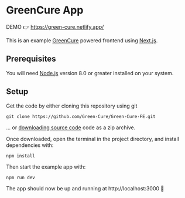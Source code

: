 # GreenCure App

DEMO 👉 https://green-cure.netlify.app/

This is an example [GreenCure](https://green-cure.netlify.app/) powered frontend using [Next.js](https://github.com/zeit/next.js/).

## Prerequisites

You will need [Node.js](https://nodejs.org) version 8.0 or greater installed on your system.

## Setup

Get the code by either cloning this repository using git

```
git clone https://github.com/Green-Cure/Green-Cure-FE.git
```

... or [downloading source code](https://github.com/Green-Cure/Green-Cure-FE/archive/main.zip) code as a zip archive.

Once downloaded, open the terminal in the project directory, and install dependencies with:

```
npm install
```

Then start the example app with:

```
npm run dev
```

The app should now be up and running at http://localhost:3000 🚀
